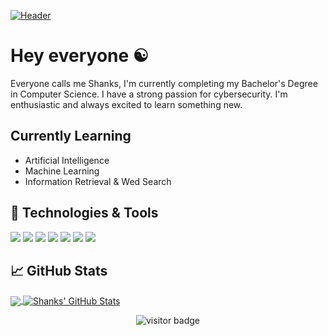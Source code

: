 [![Header](https://raw.githubusercontent.com/MartinHeinz/<OWNER>/<OWNER>/readme_header.png "Header")](https://some-url.dev/)


# Hey everyone :yin_yang:

Everyone calls me Shanks, I'm currently completing my Bachelor's Degree in Computer Science. I have a strong passion for cybersecurity. I'm enthusiastic and always excited to learn something new.

## Currently Learning
- Artificial Intelligence
- Machine Learning
- Information Retrieval & Wed Search

## 🔧 Technologies & Tools
![](https://img.shields.io/badge/OS-Linux-informational?style=flat&logo=linux&logoColor=white&color=1E10B5)
![](https://img.shields.io/badge/OS-Windows-informational?style=flat&logo=windows&logoColor=white&color=1E10B5)
![](https://img.shields.io/badge/OS-MacOSX-informational?style=flat&logo=apple&logoColor=white&color=1E10B5)
![](https://img.shields.io/badge/Editor-Atom-informational?style=flat&logo=atom&logoColor=white&color=1E10B5)
![](https://img.shields.io/badge/Code-Python-informational?style=flat&logo=python&logoColor=white&color=1E10B5)
![](https://img.shields.io/badge/Code-Java-informational?style=flat&logo=java&logoColor=white&color=1E10B5)
![](https://img.shields.io/badge/Shell-Bash-informational?style=flat&logo=gnu-bash&logoColor=white&color=1E10B5)


## &#x1f4c8; GitHub Stats

<a href="https://github.com/HunterShanks/HunterShanks">
  <img align="center" src="https://github-readme-stats.vercel.app/api/top-langs/?username=HunterShanks&hide=java,html,tex&title_color=ffffff&text_color=c9cacc&icon_color=1E10B5&bg_color=1d1f21&langs_count=2" />
</a>
<a href="https://github.com/HunterShanks/HunterShanks">
  <img align="center" src="https://github-readme-stats.vercel.app/api?username=HunterShanks&count_private=true&show_icons=true&include_all_commits=true&line_height=27&title_color=ffffff&text_color=c9cacc&icon_color=1E10B5&bg_color=1d1f21" alt="Shanks' GitHub Stats" />
</a>

<p  align="center">
<!--<img src="https://visitor-badge.glitch.me/badge?page_id=HunterShanks.HunterShanks" alt="visitor badge"/>-->
<img src="https://visitor-badge.laobi.icu/badge?page_id=HunterShanks.HunterShanks" alt="visitor badge"/>       
</p>

<!-- Resources -->
<!-- Icons: https://simpleicons.org/ -->
<!-- GitHub Stats: https://github.com/anuraghazra/github-readme-stats -->
<!-- Emojis: https://emojipedia.org/emoji/ -->
<!-- HTML Emojis: https://www.fileformat.info/index.htm -->
<!-- Shields: https://shields.io/ -->
<!-- Awesome GitHub Profiles README: https://github.com/abhisheknaiidu/awesome-github-profile-readme | https://github.com/MartinHeinz/ | https://github.com/halfrost/halfrost -->



<!--
**HunterShanks/HunterShanks** is a ✨ _special_ ✨ repository because its `README.md` (this file) appears on your GitHub profile.
![](https://img.shields.io/badge/<WORD_ON_LEFT>-<WORD_ON_RIGHT>-informational?style=flat&logo=data:image/svg%2bxml;base64,<BASE64_DATA>)

TO BE ADDED? 
<a href="https://github.com/HunterShanks/PROJECTNAME">

  <img align="center" src="https://github-readme-stats.vercel.app/api/pin/?username=HunterShanks&repo=PROJECTNAME&title_color=ffffff&text_color=c9cacc&icon_color=2bbc8a&bg_color=1d1f21" />

</a>





<a href="https://github.com/HunterShanks/PROJECTNAME">

  <img align="center" src="https://github-readme-stats.vercel.app/api/pin/?username=HunterShanks&repo=PROJECTNAME&title_color=ffffff&text_color=c9cacc&icon_color=2bbc8a&bg_color=1d1f21" />

</a>




Here are some ideas to get you started:

- 🔭 I’m currently working on ...
- 🌱 I’m currently learning ...
- 👯 I’m looking to collaborate on ...
- 🤔 I’m looking for help with ...
- 💬 Ask me about ...
- 📫 How to reach me: ...
- 😄 Pronouns: ...
- ⚡ Fun fact: ...
-->
